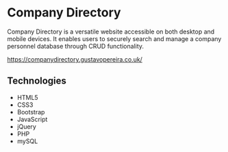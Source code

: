 # Company Directory

Company Directory is a versatile website accessible on both desktop and mobile devices. It enables users to securely search and manage a company personnel database through CRUD functionality.

https://companydirectory.gustavopereira.co.uk/

## Technologies

- HTML5
- CSS3
- Bootstrap
- JavaScript
- jQuery
- PHP
- mySQL